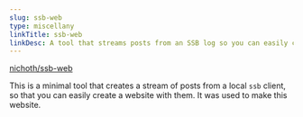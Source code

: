 ```yaml
---
slug: ssb-web
type: miscellany
linkTitle: ssb-web
linkDesc: A tool that streams posts from an SSB log so you can easily create HTML from them
---
```


[nichoth/ssb-web](https://github.com/nichoth/ssb-web)

This is a minimal tool that creates a stream of posts from a local `ssb` client, so that you can easily create a website with them. It was used to make this website.
